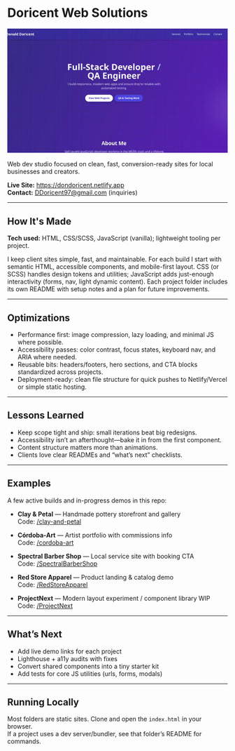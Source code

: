 # Doricent Web Solutions

![Portfolio Demo](./assets/myPortfolio.gif)

Web dev studio focused on clean, fast, conversion-ready sites for local businesses and creators.

**Live Site:** https://dondoricent.netlify.app  
**Contact:** DDoricent97@gmail.com (inquiries)  

---

## How It's Made

**Tech used:** HTML, CSS/SCSS, JavaScript (vanilla); lightweight tooling per project.

I keep client sites simple, fast, and maintainable. For each build I start with semantic HTML, accessible components, and mobile-first layout. CSS (or SCSS) handles design tokens and utilities; JavaScript adds just-enough interactivity (forms, nav, light dynamic content). Each project folder includes its own README with setup notes and a plan for future improvements.

---

## Optimizations

- Performance first: image compression, lazy loading, and minimal JS where possible.
- Accessibility passes: color contrast, focus states, keyboard nav, and ARIA where needed.
- Reusable bits: headers/footers, hero sections, and CTA blocks standardized across projects.
- Deployment-ready: clean file structure for quick pushes to Netlify/Vercel or simple static hosting.

---

## Lessons Learned

- Keep scope tight and ship: small iterations beat big redesigns.
- Accessibility isn’t an afterthought—bake it in from the first component.
- Content structure matters more than animations.
- Clients love clear READMEs and “what’s next” checklists.

---

## Examples

A few active builds and in-progress demos in this repo:

- **Clay & Petal** — Handmade pottery storefront and gallery  
  Code: [/clay-and-petal](./clay-and-petal)

- **Córdoba-Art** — Artist portfolio with commissions info  
  Code: [/cordoba-art](./cordoba-art)

- **Spectral Barber Shop** — Local service site with booking CTA  
  Code: [/SpectralBarberShop](./SpectralBarberShop)

- **Red Store Apparel** — Product landing & catalog demo  
  Code: [/RedStoreApparel](./RedStoreApparel)

- **ProjectNext** — Modern layout experiment / component library WIP  
  Code: [/ProjectNext](./ProjectNext)

---

## What’s Next

- Add live demo links for each project
- Lighthouse + a11y audits with fixes
- Convert shared components into a tiny starter kit
- Add tests for core JS utilities (urls, forms, modals)

---

## Running Locally

Most folders are static sites. Clone and open the `index.html` in your browser.  
If a project uses a dev server/bundler, see that folder’s README for commands.


